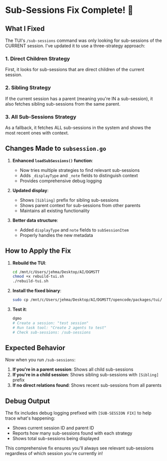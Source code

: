 # Sub-Sessions Fix Complete! 🎉

## What I Fixed

The TUI's `/sub-sessions` command was only looking for sub-sessions of the CURRENT session. I've updated it to use a three-strategy approach:

### 1. **Direct Children Strategy**
First, it looks for sub-sessions that are direct children of the current session.

### 2. **Sibling Strategy** 
If the current session has a parent (meaning you're IN a sub-session), it also fetches sibling sub-sessions from the same parent.

### 3. **All Sub-Sessions Strategy**
As a fallback, it fetches ALL sub-sessions in the system and shows the most recent ones with context.

## Changes Made to `subsession.go`

1. **Enhanced `loadSubSessions()` function**:
   - Now tries multiple strategies to find relevant sub-sessions
   - Adds `_displayType` and `_note` fields to distinguish context
   - Provides comprehensive debug logging

2. **Updated display**:
   - Shows `[Sibling]` prefix for sibling sub-sessions
   - Shows parent context for sub-sessions from other parents
   - Maintains all existing functionality

3. **Better data structure**:
   - Added `displayType` and `note` fields to `subSessionItem`
   - Properly handles the new metadata

## How to Apply the Fix

1. **Rebuild the TUI**:
   ```bash
   cd /mnt/c/Users/jehma/Desktop/AI/DGMSTT
   chmod +x rebuild-tui.sh
   ./rebuild-tui.sh
   ```

2. **Install the fixed binary**:
   ```bash
   sudo cp /mnt/c/Users/jehma/Desktop/AI/DGMSTT/opencode/packages/tui/dgmo /usr/local/bin/
   ```

3. **Test it**:
   ```bash
   dgmo
   # Create a session: "test session"
   # Run task tool: "Create 2 agents to test"
   # Check sub-sessions: /sub-sessions
   ```

## Expected Behavior

Now when you run `/sub-sessions`:

1. **If you're in a parent session**: Shows all child sub-sessions
2. **If you're in a child session**: Shows sibling sub-sessions with `[Sibling]` prefix
3. **If no direct relations found**: Shows recent sub-sessions from all parents

## Debug Output

The fix includes debug logging prefixed with `[SUB-SESSION FIX]` to help trace what's happening:
- Shows current session ID and parent ID
- Reports how many sub-sessions found with each strategy
- Shows total sub-sessions being displayed

This comprehensive fix ensures you'll always see relevant sub-sessions regardless of which session you're currently in!
